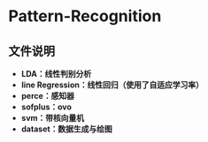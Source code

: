 # Pattern-Recognition
## 文件说明
* **LDA：线性判别分析**
* **line Regression：线性回归（使用了自适应学习率）**
* **perce：感知器**
* **sofplus：ovo**
* **svm：带核向量机**
* **dataset：数据生成与绘图**

